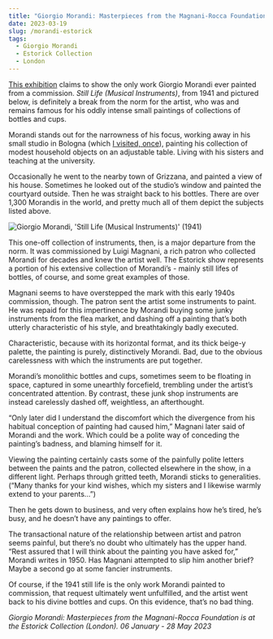 ```yaml
---
title: "Giorgio Morandi: Masterpieces from the Magnani-Rocca Foundation | Estorick Collection"
date: 2023-03-19
slug: /morandi-estorick
tags:
  - Giorgio Morandi
  - Estorick Collection
  - London
---
```


[This exhibition](https://www.estorickcollection.com/exhibitions/giorgio-morandi-masterpieces-from-the-magnani-rocca-foundation) claims to show the only work Giorgio Morandi ever painted from a commission. *Still Life (Musical Instruments)*, from 1941 and pictured below, is definitely a break from the norm for the artist, who was and remains famous for his oddly intense small paintings of collections of bottles and cups. 

Morandi stands out for the narrowness of his focus, working away in his small studio in Bologna (which [I visited, once](https://josephclift.com/writing/the-white-bottle)), painting his collection of modest household objects on an adjustable table. Living with his sisters and teaching at the university.

Occasionally he went to the nearby town of Grizzana, and painted a view of his house. Sometimes he looked out of the studio’s window and painted the courtyard outside. Then he was straight back to his bottles. There are over 1,300 Morandis in the world, and pretty much all of them depict the subjects listed above.

![Giorgio Morandi, 'Still Life (Musical Instruments)' (1941)](/morandi-estorick-1.jpeg)

This one-off collection of instruments, then, is a major departure from the norm. It was commissioned by Luigi Magnani, a rich patron who collected Morandi for decades and knew the artist well. The Estorick show represents a portion of his extensive collection of Morandi’s - mainly still lifes of bottles, of course, and some great examples of those.

Magnani seems to have overstepped the mark with this early 1940s commission, though. The patron sent the artist some instruments to paint. He was repaid for this impertinence by Morandi buying some junky instruments from the flea market, and dashing off a painting that’s both utterly characteristic of his style, and breathtakingly badly executed.

Characteristic, because with its horizontal format, and its thick beige-y palette, the painting is purely, distinctively Morandi. Bad, due to the obvious carelessness with which the instruments are put together. 

Morandi’s monolithic bottles and cups, sometimes seem to be floating in space, captured in some unearthly forcefield, trembling under the artist’s concentrated attention. By contrast, these junk shop instruments are instead carelessly dashed off, weightless, an afterthought. 

“Only later did I understand the discomfort which the divergence from his habitual conception of painting had caused him,” Magnani later said of Morandi and the work. Which could be a polite way of conceding the painting’s badness, and blaming himself for it.

Viewing the painting certainly casts some of the painfully polite letters between the paints and the patron, collected elsewhere in the show, in a different light. Perhaps through gritted teeth, Morandi sticks to generalities. (“Many thanks for your kind wishes, which my sisters and I likewise warmly extend to your parents…”) 

Then he gets down to business, and very often explains how he’s tired, he’s busy, and he doesn’t have any paintings to offer.

The transactional nature of the relationship between artist and patron seems painful, but there’s no doubt who ultimately has the upper hand. “Rest assured that I will think about the painting you have asked for,” Morandi writes in 1950. Has Magnani attempted to slip him another brief? Maybe a second go at some fancier instruments.

Of course, if the 1941 still life is the only work Morandi painted to commission, that request ultimately went unfulfilled, and the artist went back to his divine bottles and cups. On this evidence, that’s no bad thing.

*Giorgio Morandi: Masterpieces from the Magnani-Rocca Foundation is at the Estorick Collection (London). 06 January - 28 May 2023*
